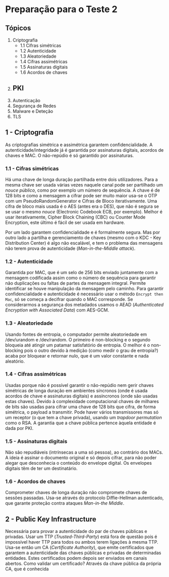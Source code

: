 # Preparação para o Teste 2

## Tópicos

1. Criptografia
    - 1.1 Cifras simétricas
    - 1.2 Autenticidade
    - 1.3 Aleatoriedade
    - 1.4 Cifras assimétricas
    - 1.5 Assinaturas digitais
    - 1.6 Acordos de chaves
2. PKI
    - 
3. Autenticação
4. Segurança de Redes
5. Malware e Deteção
6. TLS

## 1 - Criptografia

As criptografias simétrica e assimétrica garantem confidencialidade. A autenticidade/integridade já é garantida por assinaturas digitais, acordos de chaves e MAC. O não-repúdio é só garantido por assinaturas.

### 1.1 - Cifras simétricas

Há uma chave de longa duração partilhada entre dois utilizadores. Para a mesma chave ser usada várias vezes naquele canal pode ser partilhado um *nouce público*, como por exemplo um número de sequência. A chave é de 128 bits e como a mensagem a cifrar pode ser muito maior usa-se o OTP com um PseudoRandomGenerator e Cifras de Bloco iterativamente. Uma cifra de bloco mais usada é o AES (antes era o DES), que não é segura se se usar o mesmo *nouce* (Electronic Codebook ECB, por exemplo). Melhor é usar iterativamente, Cipher Block Chaining (CBC) ou Counter Mode Encryption, este último é fácil de ser usada em hardware.

Por um lado garantem confidencialidade e é formalmente segura. Mas por outro lado a partilha e gerenciamento de chaves (mesmo com o KDC - Key Distribution Center) é algo não escalável, e tem o problema das mensagens não terem prova de autenticidade (*Man-in-the-Middle attack*).

### 1.2 - Autenticidade

Garantida por MAC, que é um selo de 256 bits enviado juntamente com a mensagem codificada assim como o número de sequência para garantir não duplicações ou faltas de partes da mensagem integral. Permite identificar se houve manipulação da mensagem pelo caminho. Para garantir confidencialidade e autenticidade é necessário usar o método `Encrypt then Mac`, só se começa a decifrar quando o MAC corresponde. Se considerarmos a segurança dos metadados usamos o AEAD (*Authenticated Encryption with Associated Data*) com AES-GCM.

### 1.3 - Aleatoriedade

Usando fontes de entropia, o computador permite aleatoriedade em /dev/urandom e /dev/random. O primeiro é non-blocking e o segundo bloqueia até atingir um patamar satisfatório de entropia. O melhor é o non-blocking pois o outro devido à medição (como medir o grau de entropia?) acaba por bloquear e retornar nulo, que é um valor constante e nada aleatório.

### 1.4 - Cifras assimétricas

Usadas porque não é possível garantir o não-repúdio nem gerir chaves simétricas de longa duração em ambientes síncronos (onde é usada acordos de chave e assinaturas digitais) e assíncronos (onde são usadas estas chaves). Devido à complexidade computacional chaves de milhares de bits são usadas para cifrar uma chave de 128 bits que cifra, de forma simétrica, o payload a transmitir. Pode haver vários transmissores mas só um receptor (o que tem a chave privada), usando um *trapdoor permutation* como o RSA. A garantia que a chave pública pertence àquela entidade é dada por PKI.

### 1.5 - Assinaturas digitais

Não são repudiáveis (intrínsecas a uma só pessoa), ao contrário dos MACs. A ideia é assinar o documento original e só depois cifrar, para não poder alegar que desconhecia o conteúdo do envelope digital. Os envelopes digitais têm de ter um destinatário.

### 1.6 - Acordos de chaves

Comprometer chaves de longa duração não compromete chaves de sessões passadas. Usa-se através do protocolo Diffie-Hellman autenticado, que garante proteção contra ataques *Man-in-the Middle*.

## 2 - Public Key Infrastructure

Necessária para provar a autenticidade do par de chaves públicas e privadas. Usar um TTP (*Trusted-Third-Party*) está fora de questão pois é impossível haver TTP para todos ou ambos terem ligações à mesma TTP. Usa-se então um CA (*Certificate Authority*), que emite certificados que garantem a autenticidade das chaves públicas e privadas de determinadas entidades. Estes certificados podem depois ser enviados em canais abertos. Como validar um certificado? Através da chave pública da própria CA, que é conhecida 